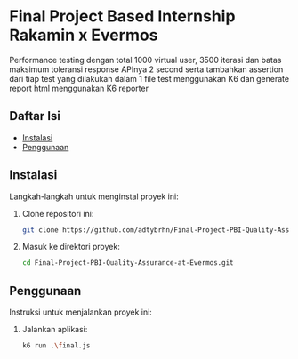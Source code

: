 # Final Project Based Internship Rakamin x Evermos

Performance testing dengan total 1000 virtual user, 3500 iterasi dan batas maksimum toleransi response APInya 2 second serta tambahkan assertion dari tiap test yang dilakukan dalam 1 file test menggunakan K6 dan generate report html menggunakan K6 reporter

## Daftar Isi

- [Instalasi](#instalasi)
- [Penggunaan](#penggunaan)

## Instalasi

Langkah-langkah untuk menginstal proyek ini:

1. Clone repositori ini:
    ```sh
    git clone https://github.com/adtybrhn/Final-Project-PBI-Quality-Assurance-at-Evermos.git
    ```

2. Masuk ke direktori proyek:
    ```sh
    cd Final-Project-PBI-Quality-Assurance-at-Evermos.git
    ```

## Penggunaan

Instruksi untuk menjalankan proyek ini:

1. Jalankan aplikasi:
    ```sh
    k6 run .\final.js
    ```
